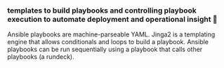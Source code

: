 ### templates to build playbooks and controlling playbook execution to automate deployment and operational insight 👋

Ansible playbooks are machine-parseable YAML.  Jinga2 is a templating engine that allows conditionals and loops to build a playbook.  Ansible playbooks can be run sequentially using a playbook that calls other playbooks (a rundeck).

<!--
**sdncoder/sdncoder** is a ✨ _special_ ✨ repository because its `README.md` (this file) appears on your GitHub profile.

are some ideas to get you started:

- 🔭 I’m currently working on ...
- 🌱 I’m currently learning ...
- 👯 I’m looking to collaborate on ...
- 🤔 I’m looking for help with ...
- 💬 Ask me about ...
- 📫 How to reach me: ...
- 😄 Pronouns: ...
- ⚡ Fun fact: ...
-->
